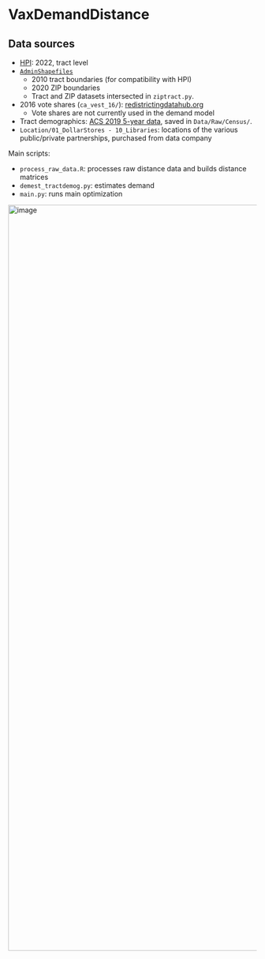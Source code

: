 # VaxDemandDistance

## Data sources
 - [HPI](https://api.healthyplacesindex.org/): 2022, tract level
 - [`AdminShapefiles`](https://www.census.gov/cgi-bin/geo/shapefiles/index.php)
   - 2010 tract boundaries (for compatibility with HPI)
   - 2020 ZIP boundaries 
   - Tract and ZIP datasets intersected in `ziptract.py`.
 - 2016 vote shares (`ca_vest_16/`): [redistrictingdatahub.org](https://redistrictingdatahub.org/dataset/vest-2016-california-precinct-and-election-results/)
   - Vote shares are not currently used in the demand model
 - Tract demographics: [ACS 2019 5-year data](https://www.census.gov/topics/research/guidance/planning-databases.2020.html), saved in `Data/Raw/Census/`.
 - `Location/01_DollarStores - 10_Libraries`: locations of the various public/private partnerships, purchased from data company

Main scripts:
 - `process_raw_data.R`: processes raw distance data and builds distance matrices
 - `demest_tractdemog.py`: estimates demand
 - `main.py`: runs main optimization

<img width="1512" alt="image" src="https://github.com/zhijianli9999/VaxDemandDistance/assets/60592696/bf6df058-0bb6-4033-bdc3-ef7d42d06940">
